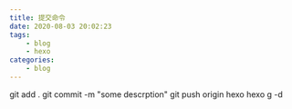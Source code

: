 ```yaml
---
title: 提交命令
date: 2020-08-03 20:02:23
tags: 
	- blog
	- hexo
categories:
	- blog
---
```


git add .
git commit -m "some descrption"
git push origin hexo
hexo g -d

